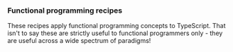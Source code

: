 ### Functional programming recipes

These recipes apply functional programming concepts to TypeScript.  That isn't to say these are strictly useful to functional programmers only - they are useful across a wide spectrum of paradigms!

